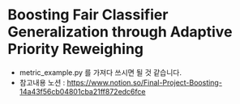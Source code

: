 # Boosting Fair Classifier Generalization through Adaptive Priority Reweighing

- metric_example.py 를 가져다 쓰시면 될 것 같습니다.
- 참고내용 노션 :  https://www.notion.so/Final-Project-Boosting-14a43f56cb04801cba21ff872edc6fce

